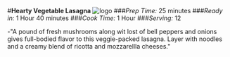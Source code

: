 #**Hearty Vegetable Lasagna**
![logo](https://www.google.com/url?sa=i&rct=j&q=&esrc=s&source=images&cd=&cad=rja&uact=8&ved=0ahUKEwj0_5HdudPPAhVL9WMKHXdHANMQjRwIBw&url=http%3A%2F%2Fallrecipes.com%2Frecipe%2F11786%2Fhearty-vegetable-lasagna%2F&psig=AFQjCNE-WSVeEU-0itdPBb3x8StuE4gSqg&ust=1476299333821560)
###*Prep Time:* 25 minutes     ###*Ready in:* 1 Hour 40 minutes
###*Cook Time:* 1 Hour         ###*Serving:* 12

-"A pound of fresh mushrooms along wit lost of bell peppers and onions gives full-bodied flavor to this veggie-packed lasagna. Layer with noodles and a creamy blend of ricotta and mozzarellla cheeses."